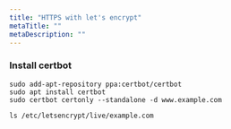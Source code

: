 ```yaml
---
title: "HTTPS with let's encrypt"
metaTitle: ""
metaDescription: ""
---
```


### Install certbot

```
sudo add-apt-repository ppa:certbot/certbot
sudo apt install certbot
sudo certbot certonly --standalone -d www.example.com

ls /etc/letsencrypt/live/example.com
```


